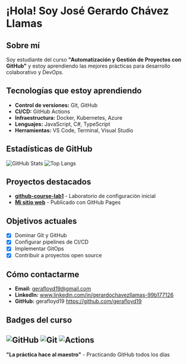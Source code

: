 # ¡Hola! Soy José Gerardo Chávez Llamas
## Sobre mí
Soy estudiante del curso **"Automatización y Gestión de Proyectos con
GitHub"** y estoy aprendiendo las mejores prácticas para desarrollo
colaborativo y DevOps.
## Tecnologías que estoy aprendiendo
- **Control de versiones:** Git, GitHub
- **CI/CD:** GitHub Actions
- **Infraestructura:** Docker, Kubernetes, Azure
- **Lenguajes:** JavaScript, C#, TypeScript
- **Herramientas:** VS Code, Terminal, Visual Studio
## Estadísticas de GitHub
![GitHub Stats](https://github-readme-stats.vercel.app/api?username=gerafloyd19&show_icons=true&theme=radical)
![Top Langs](https://github-readme-stats.vercel.app/api/top-langs/?username=anuraghazra&size_weight=0.5&count_weight=0.5)
## Proyectos destacados
- **[github-course-lab1](https://github.com/curso-githu-chavezllamas/github-course-lab1)** -
Laboratorio de configuración inicial
- **[Mi sitio web](https://curso-githu-chavezllamas.github.io/github-course-lab1/)** -
Publicado con GitHub Pages
## Objetivos actuales
- [x] Dominar Git y GitHub
- [x] Configurar pipelines de CI/CD
- [x] Implementar GitOps
- [x] Contribuir a proyectos open source
## Cómo contactarme
- **Email:** gerafloyd19@gmail.com
- **LinkedIn:** www.linkedin.com/in/gerardochavezllamas-99b177126
- **GitHub:** gerafloyd19 https://github.com/gerafloyd19
## Badges del curso
![GitHub](https://img.shields.io/badge/GitHub-100000?style=for-thebadge&logo=github&logoColor=white)
![Git](https://img.shields.io/badge/Git-F05032?style=for-thebadge&logo=git&logoColor=white)
![Actions](https://img.shields.io/badge/GitHub_Actions-2088FF?style=for-thebadge&logo=github-actions&logoColor=white)
---
**"La práctica hace al maestro"** - Practicando GitHub todos los días
